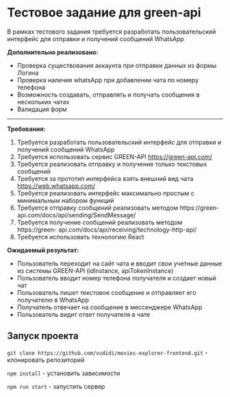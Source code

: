 # Тестовое задание для green-api

В рамках тестового задания требуется разработать пользовательский интерфейс для
отправки и получений сообщений WhatsApp

**Дополнительно реализовано:**
- Проверка существования аккаунта при отправки данных из формы Логина
- Проверка наличия whatsApp при добавлении чата по номеру телефона
- Возможность создавать, отправлять и получать сообщения в нескольких чатах
- Валидация форм
____

**Требования:**
1. Требуется разработать пользовательский интерфейс для отправки и получений
сообщений WhatsApp
2. Требуется использовать сервис GREEN-API https://green-api.com/
3. Требуется реализовать отправку и получение только текстовых сообщений
4. Требуется за прототип интерфейса взять внешний вид чата
https://web.whatsapp.com/
5. Требуется реализовать интерфейс максимально простым с минимальным набором
функций
6. Требуется отправку сообщений реализовать методом https://green-
api.com/docs/api/sending/SendMessage/
7. Требуется получение сообщений реализовать методом https://green-
api.com/docs/api/receiving/technology-http-api/
8. Требуется использовать технологию React

**Ожидаемый результат:**
- Пользователь переходит на сайт чата и вводит свои учетные данные из
системы GREEN-API (idInstance, apiTokenInstance)
- Пользователь вводит номер телефона получателя и создает новый чат
- Пользователь пишет текстовое сообщение и отправляет его получателю в
WhatsApp
- Получатель отвечает на сообщение в мессенджере WhatsApp
- Пользователь видит ответ получателя в чате

## Запуск проекта
`git clone https://github.com/vudidi/movies-explorer-frontend.git` - клонировать репозиторий

`npm install` - установить зависимости

`npm run start` - запустить сервер
